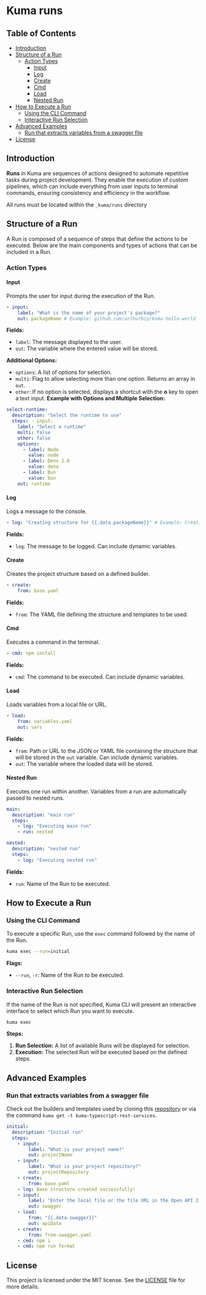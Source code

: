 # Kuma runs

## Table of Contents

- [Introduction](#introduction)
- [Structure of a Run](#structure-of-a-run)
  - [Action Types](#action-types)
    - [Input](#input)
    - [Log](#log)
    - [Create](#create)
    - [Cmd](#cmd)
    - [Load](#load)
    - [Nested Run](#nested-run)
- [How to Execute a Run](#how-to-execute-a-run)
  - [Using the CLI Command](#using-the-cli-command)
  - [Interactive Run Selection](#interactive-run-selection)
- [Advanced Examples](#advanced-examples)
  - [Run that extracts variables from a swagger file](#run-that-extracts-variables-from-a-swagger-file)
- [License](#license)

## Introduction

**Runs** in Kuma are sequences of actions designed to automate repetitive tasks during project development. They enable the execution of custom pipelines, which can include everything from user inputs to terminal commands, ensuring consistency and efficiency in the workflow.

All runs must be located within the `_kuma/runs` directory

## Structure of a Run

A Run is composed of a sequence of steps that define the actions to be executed. Below are the main components and types of actions that can be included in a Run.

### Action Types

#### Input

Prompts the user for input during the execution of the Run.

```yaml
- input:
    label: "What is the name of your project's package?"
    out: packageName # Example: github.com/arthurbcp/kuma-hello-world
```

**Fields:**

- `label`: The message displayed to the user.
- `out`: The variable where the entered value will be stored.

**Additional Options:**

- `options`: A list of options for selection.
- `multi`: Flag to allow selecting more than one option. Returns an array in `out`.
- `other`: If no option is selected, displays a shortcut with the **o** key to open a text input.
  **Example with Options and Multiple Selection:**

```yaml
select-runtime:
  description: "Select the runtime to use"
  steps: - input:
    label: "Select a runtime"
    multi: false
    other: false
    options:
      - label: Node
        value: node
      - label: Deno 2.0
        value: deno
      - label: Bun
        value: bun
    out: runtime
```

#### Log

Logs a message to the console.

```yaml
- log: "Creating structure for {{.data.packageName}}" # Example: Creating structure for github.com/arthurbcp/kuma-hello-world
```

**Fields:**

- `log`: The message to be logged. Can include dynamic variables.

#### Create

Creates the project structure based on a defined builder.

```yaml
- create:
    from: base.yaml
```

**Fields:**

- `from`: The YAML file defining the structure and templates to be used.

#### Cmd

Executes a command in the terminal.

```yaml
- cmd: npm install
```

**Fields:**

- `cmd`: The command to be executed. Can include dynamic variables.

#### Load

Loads variables from a local file or URL.

```yaml
- load:
    from: variables.yaml
    out: vars
```

**Fields:**

- `from`: Path or URL to the JSON or YAML file containing the structure that will be stored in the `out` variable. Can include dynamic variables.
- `out`: The variable where the loaded data will be stored.

#### Nested Run

Executes one run within another. Variables from a run are automatically passed to nested runs.

```yaml
main:
  description: "main run"
  steps:
    - log: "Executing main run"
    - run: nested

nested:
  description: "nested run"
  steps:
    - log: "Executing nested run"
```

**Fields:**

- `run`: Name of the Run to be executed.

## How to Execute a Run

### Using the CLI Command

To execute a specific Run, use the `exec` command followed by the name of the Run.

```bash
kuma exec --run=initial
```

**Flags:**

- `--run`, `-r`: Name of the Run to be executed.

### Interactive Run Selection

If the name of the Run is not specified, Kuma CLI will present an interactive interface to select which Run you want to execute.

```bash
kuma exec
```

**Steps:**

1. **Run Selection:** A list of available Runs will be displayed for selection.
2. **Execution:** The selected Run will be executed based on the defined steps.

## Advanced Examples

### Run that extracts variables from a swagger file

Check out the builders and templates used by cloning this [repository](https://github.com/arthurbcp/kuma-typescript-rest-services) or via the command `kuma get -t kuma-typescript-rest-services`.

```yaml
initial:
  description: "Initial run"
  steps:
    - input:
        label: "What is your project name?"
        out: projectName
    - input:
        label: "What is your project repository?"
        out: projectRepository
    - create:
        from: base.yaml
    - log: Base structure created successfully!
    - input:
        label: "Enter the local file or the file URL in the Open API 2.0 format with the data you want to generate the library:"
        out: swagger
    - load:
        from: "{{.data.swagger}}"
        out: apiData
    - create:
        from: from-swagger.yaml
    - cmd: npm i
    - cmd: npm run format
```

## License

This project is licensed under the MIT license. See the [LICENSE](LICENSE) file for more details.
